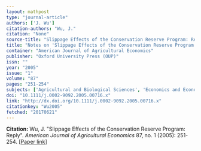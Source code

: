 ```yaml
---
layout: mathpost
type: "journal-article"
authors: ['J. Wu']
citation-authors: "Wu, J."
citation: "None"
source-title: "Slippage Effects of the Conservation Reserve Program: Reply"
title: "Notes on 'Slippage Effects of the Conservation Reserve Program: Reply', by "
container: "American Journal of Agricultural Economics"
publisher: "Oxford University Press (OUP)"
issn: ""
year: "2005"
issue: "1"
volume: "87"
pages: "251-254"
subjects: ['Agricultural and Biological Sciences', 'Economics and Econometrics']
doi: "10.1111/j.0002-9092.2005.00716.x"
link: "http://dx.doi.org/10.1111/j.0002-9092.2005.00716.x"
citationkey: "Wu2005"
fetched: "20170621"
---
```


**Citation:** Wu, J. "Slippage Effects of the Conservation Reserve Program: Reply". *American Journal of Agricultural Economics* 87, no. 1 (2005): 251-254. [[Paper link](http://dx.doi.org/10.1111/j.0002-9092.2005.00716.x)]